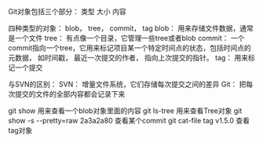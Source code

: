 Git对象包括三个部分：
类型
大小
内容

四种类型的对象： blob， tree， commit， tag
blob： 用来存储文件数据，通常是一个文件
tree： 有点像一个目录，它管理一些tree或者blob
commit： 一个commit指向一个tree，它用来标记项目某一个特定时间点的状态，包括时间点的元数据， 如时间戳， 最近一次提交的作者， 指向上次提交的指针。
tag： 用来标记一个提交

与SVN的区别：
SVN： 增量文件系统，它们存储每次提交之间的差异
Git： 把每次提交的文件的全部内容都会记录下来

git show 用来查看一个blob对象里面的内容
git ls-tree 用来查看Tree对象
git show -s --pretty=raw 2a3a2a80 查看某个commit
git cat-file tag v1.5.0 查看tag对象
